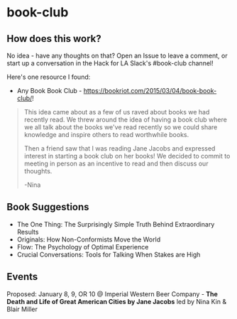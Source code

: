 # book-club

## How does this work?

No idea - have any thoughts on that?  Open an Issue to leave a comment, or start up a conversation in the Hack for LA Slack's #book-club channel!

Here's one resource I found:

* Any Book Book Club - https://bookriot.com/2015/03/04/book-book-club/!

> This idea came about as a few of us raved about books we had recently read.  We threw around the idea of having a book club where we all talk about the books we've read recently so we could share knowledge and inspire others to read worthwhile books.
>
> Then a friend saw that I was reading Jane Jacobs and expressed interest in starting a book club on her books!  We decided to commit to meeting in person as an incentive to read and then discuss our thoughts.
>
> -Nina


## Book Suggestions

* The One Thing: The Surprisingly Simple Truth Behind Extraordinary Results
* Originals: How Non-Conformists Move the World
* Flow: The Psychology of Optimal Experience
* Crucial Conversations: Tools for Talking When Stakes are High

## Events

Proposed: January 8, 9, OR 10 @ Imperial Western Beer Company - __The Death and Life of Great American Cities by Jane Jacobs__ led by Nina Kin & Blair Miller
